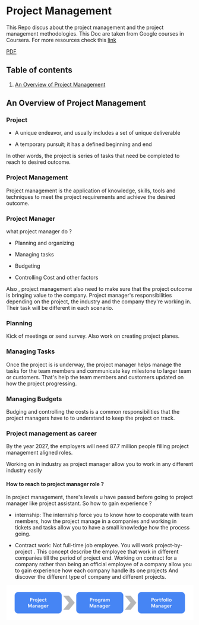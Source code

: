 # Project Management

This Repo discus about the project management and the project management  methodologies. This Doc are taken from Google courses in Coursera. For more resources check this [link](https://www.coursera.org/learn/foundations-of-project-management-arabic)

[PDF](assets/README.pdf)

## Table of contents

1. [An Overview of Project Management](#An-Overview-of-Project-Management)

## An Overview of Project Management

### Project

- A unique endeavor, and usually includes a set of unique deliverable

- A temporary pursuit; it has a defined beginning and end

In other words, the project is series of tasks that need be completed to reach to desired outcome.

### Project Management

Project management is the application of knowledge, skills, tools and techniques to meet the project requirements and achieve the desired outcome.  

### Project Manager

what project manager do ? 

- Planning and organizing 

- Managing tasks 

- Budgeting

- Controlling Cost and other factors

Also , project management also need to make sure that the project  outcome is bringing value to the company. Project manager's responsibilities  depending on the project, the industry and the company they're working in. Their task will be different in each scenario.

### Planning

Kick of meetings or send survey. Also work on creating project planes.

### Managing Tasks

Once the project is is underway, the project manager helps manage the tasks for the team members and communicate key milestone to larger team or customers. That's help the team members and customers updated on how the project progressing.

### Managing Budgets

Budging and controlling the costs is a common responsibilities that the project managers have to to understand to keep the project on track.

### Project management as career

By the year 2027, the employers will need 87.7 million people filling project management aligned roles. 

Working on in industry  as project manager allow you to work in any different industry easily 

#### How to reach to project manager role ?

In project management, there's levels u have passed before going to project manager like  project assistant. So how to gain experience ? 

- internship:  The internship force you to know how to cooperate with team members, how the project manage in a companies and working in tickets and tasks allow you to have a small knowledge how the process going.

- Contract work:  Not full-time job employee. You will work project-by-project . This concept describe the employee that work in different companies till the period of project end. Working on contract for  a company rather than being an official employee of a company allow you to gain experience how each company handle its one projects And discover the different type of company and different projects.

<img src='assets/project mangment role flow.png' >